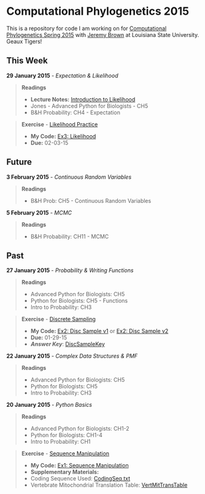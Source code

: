 Computational Phylogenetics 2015
=======

This is a repository for code I am working on for [Computational Phylogenetics Spring 2015](https://github.com/jembrown/CompPhylo_Spr2015) with [Jeremy Brown](https://github.com/jembrown) at Louisiana State University. Geaux Tigers!

This Week
-------
**29 January 2015** - *Expectation & Likelihood*
>**Readings**
> - **Lecture Notes:** [Introduction to Likelihood](https://github.com/jembrown/CompPhylo_Spr2015/blob/master/LikelihoodExercise_InClass_1.29.15.py)
> - Jones - Advanced Python for Biologists - CH5
> - B&H Probability: CH4 - Expectation

>**Exercise** - [Likelihood Practice](CompPhylo_Spr2015/LikelihoodExercise_InClass_1.29.15.py)
> - **My Code:** [Ex3: Likelihood](Exercises/Ex3-Likelihood.py)
> - **Due:** 02-03-15

Future
-------

**3 February 2015** - *Continuous Random Variables* 
>**Readings**
> - B&H Prob: CH5 - Continuous Random Variables

**5 February 2015** - *MCMC* 
>**Readings**
> - B&H Probability: CH11 - MCMC

Past
-------

**27 January 2015** - *Probability & Writing Functions*
>**Readings**
> - Advanced Python for Biologists: CH5
> - Python for Biologists: CH5 - Functions
> - Intro to Probability: CH3

>**Exercise** - [Discrete Sampling](CompPhylo_Spr2015/Exercise2_discSamp.txt)
> - **My Code:** [Ex2: Disc Sample v1](CompPhylo2015/Exercises/Ex2-DiscSample.py) or [Ex2: Disc Sample v2](CompPhylo2015/Exercises/Ex2-DiscSample_v2.py)
> - **Due:** 01-29-15
> - ***Answer Key***: [DiscSampleKey](https://github.com/jembrown/CompPhylo_Spr2015/blob/master/Exercise2_discSamp.py)

**22 January 2015** - *Complex Data Structures & PMF*
>**Readings**
> - Advanced Python for Biologists: CH5
> - Python for Biologists: CH5
> - Intro to Probability: CH3

**20 January 2015** - *Python Basics*
>**Readings**
> - Advanced Python for Biologists: CH1-2
> - Python for Biologists: CH1-4
> - Intro to Probability: CH1

>**Exercise** - [Sequence Manipulation](https://github.com/jembrown/CompPhylo_Spr2015/blob/master/Exercise1_SeqManip.txt)
> - **My Code:** [Ex1: Sequence Manipulation](CompPhylo2015/Exercises/Ex1-SeqManip.py)
> - **Supplementary Materials:**
> - Coding Sequence Used: [CodingSeq.txt](CompPhylo2015/Exercises/CodingSeq.txt)
> - Vertebrate Mitochondrial Translation Table: [VertMitTransTable](CompPhylo2015/Exercises/VertMitTransTable.txt)
